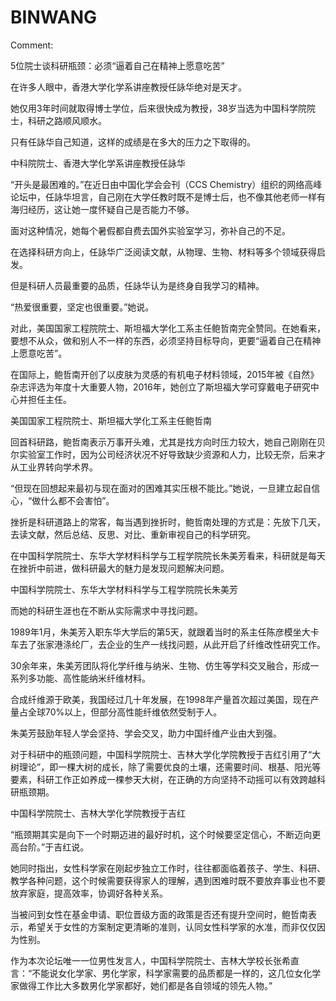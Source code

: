 # BINWANG



Comment:


5位院士谈科研瓶颈：必须“逼着自己在精神上愿意吃苦”

 

在许多人眼中，香港大学化学系讲座教授任詠华绝对是天才。

她仅用3年时间就取得博士学位，后来很快成为教授，38岁当选为中国科学院院士，科研之路顺风顺水。

只有任詠华自己知道，这样的成绩是在多大的压力之下取得的。

  
中科院院士、香港大学化学系讲座教授任詠华

“开头是最困难的。”在近日由中国化学会会刊（CCS Chemistry）组织的网络高峰论坛中，任詠华坦言，自己刚在大学任教时既不是博士后，也不像其他老师一样有海归经历，这让她一度怀疑自己是否能力不够。

面对这种情况，她每个暑假都自费去国外实验室学习，弥补自己的不足。

在选择科研方向上，任詠华广泛阅读文献，从物理、生物、材料等多个领域获得启发。

但是科研人员最重要的品质，任詠华认为是终身自我学习的精神。

“热爱很重要，坚定也很重要。”她说。

对此，美国国家工程院院士、斯坦福大学化工系主任鲍哲南完全赞同。在她看来，要想不从众，做和别人不一样的东西，必须坚持目标导向，更要“逼着自己在精神上愿意吃苦”。

在国际上，鲍哲南开创了以皮肤为灵感的有机电子材料领域，2015年被《自然》杂志评选为年度十大重要人物，2016年，她创立了斯坦福大学可穿戴电子研究中心并担任主任。

  
美国国家工程院院士、斯坦福大学化工系主任鲍哲南


回首科研路，鲍哲南表示万事开头难，尤其是找方向时压力较大，她自己刚刚在贝尔实验室工作时，因为公司经济状况不好导致缺少资源和人力，比较无奈，后来才从工业界转向学术界。

“但现在回想起来最初与现在面对的困难其实压根不能比。”她说，一旦建立起自信心，“做什么都不会害怕”。

挫折是科研道路上的常客，每当遇到挫折时，鲍哲南处理的方式是：先放下几天，去读文献，然后总结、反思、对比、重新审视自己的科学研究。

在中国科学院院士、东华大学材料科学与工程学院院长朱美芳看来，科研就是每天在挫折中前进，做科研最大的魅力是发现问题解决问题。

  
中国科学院院士、东华大学材料科学与工程学院院长朱美芳

而她的科研生涯也在不断从实际需求中寻找问题。

1989年1月，朱美芳入职东华大学后的第5天，就跟着当时的系主任陈彦模坐大卡车去了张家港涤纶厂，去企业的生产一线找问题，从此开启了纤维改性研究工作。

30余年来，朱美芳团队将化学纤维与纳米、生物、仿生等学科交叉融合，形成一系列多功能、高性能纳米纤维材料。

合成纤维源于欧美，我国经过几十年发展，在1998年产量首次超过美国，现在产量占全球70%以上，但部分高性能纤维依然受制于人。

朱美芳鼓励年轻人学会坚持、学会交叉，助力中国纤维产业由大到强。

对于科研中的瓶颈问题，中国科学院院士、吉林大学化学院教授于吉红引用了“大树理论”，即一棵大树的成长，除了需要优良的土壤，还需要时间、根基、阳光等要素，科研工作正如养成一棵参天大树，在正确的方向坚持不动摇可以有效跨越科研瓶颈期。

  
中国科学院院士、吉林大学化学院教授于吉红


“瓶颈期其实是向下一个时期迈进的最好时机，这个时候要坚定信心，不断迈向更高台阶。”于吉红说。

她同时指出，女性科学家在刚起步独立工作时，往往都面临着孩子、学生、科研、教学各种问题，这个时候需要获得家人的理解，遇到困难时既不要放弃事业也不要放弃家庭，提高效率，协调好各种关系。

当被问到女性在基金申请、职位晋级方面的政策是否还有提升空间时，鲍哲南表示，希望关于女性的方案制定更清晰的准则，认同女性科学家的水准，而非仅仅因为性别。

作为本次论坛唯一一位男性发言人，中国科学院院士、吉林大学校长张希直言：“不能说女化学家、男化学家，科学家需要的品质都是一样的，这几位女化学家做得工作比大多数男化学家都好，她们都是各自领域的领先人物。”

